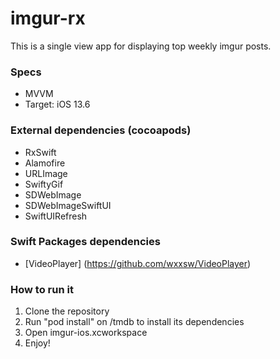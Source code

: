 # imgur-rx

This is a single view app for displaying top weekly imgur posts.

### Specs
- MVVM
- Target: iOS 13.6

### External dependencies (cocoapods)
- RxSwift
- Alamofire
- URLImage
- SwiftyGif
- SDWebImage
- SDWebImageSwiftUI
- SwiftUIRefresh

### Swift Packages dependencies
- [VideoPlayer] (https://github.com/wxxsw/VideoPlayer)

### How to run it
1. Clone the repository
2. Run "pod install" on /tmdb to install its dependencies
3. Open imgur-ios.xcworkspace
4. Enjoy!
